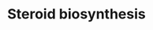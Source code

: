 ---
annotations:
- id: PW:0000040
  parent: classic metabolic pathway
  type: Pathway Ontology
  value: steroid hormone biosynthetic pathway
authors:
- A.Kwa
- MaintBot
- MartijnVanIersel
- Khanspers
- AlexanderPico
- Anatolymikutin
- Egonw
- Mkutmon
- DeSl
- Eweitz
- Finterly
citedin: ''
communities:
- ONTOX
description: Steroidogenesis is the biological process by which steroids are generated
  from cholesterol and transformed into other steroids.  Proteins on this pathway
  have targeted assays available via the [CPTAC Assay Portal](https://assays.cancer.gov/available_assays?wp_id=WP496).
last-edited: 2025-03-04
ndex: 07528842-8b61-11eb-9e72-0ac135e8bacf
organisms:
- Homo sapiens
redirect_from:
- /index.php/Pathway:WP496
- /instance/WP496
- /instance/WP496_r137500
revision: r137500
schema-jsonld:
- '@context': https://schema.org/
  '@id': https://wikipathways.github.io/pathways/WP496.html
  '@type': Dataset
  creator:
    '@type': Organization
    name: WikiPathways
  description: Steroidogenesis is the biological process by which steroids are generated
    from cholesterol and transformed into other steroids.  Proteins on this pathway
    have targeted assays available via the [CPTAC Assay Portal](https://assays.cancer.gov/available_assays?wp_id=WP496).
  keywords:
  - 17-alpha-OH-pregnenolone
  - 17-alpha-OH-progesterone
  - Androstenediol
  - Androstenedione
  - CYP17A1
  - Cholesterol
  - Dehydroepiandrosterone
  - Dihydrotestosterone
  - Estradiol
  - Estrone
  - F13B
  - HSD17B1
  - HSD17B2
  - HSD17B3
  - HSD17B4
  - HSD17B7
  - HSD3B1
  - HSD3B2
  - Hydroxyprogesterone aldolase
  - Pregnenolone
  - Progesterone
  - Steroid 19-hydroxylase
  - Testosterone
  license: CC0
  name: Steroid biosynthesis
seo: CreativeWork
title: Steroid biosynthesis
wpid: WP496
---